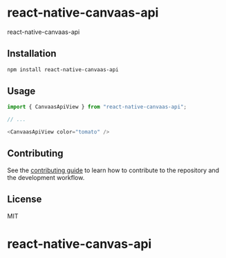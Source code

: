 # react-native-canvaas-api

react-native-canvaas-api

## Installation

```sh
npm install react-native-canvaas-api
```

## Usage

```js
import { CanvaasApiView } from "react-native-canvaas-api";

// ...

<CanvaasApiView color="tomato" />
```

## Contributing

See the [contributing guide](CONTRIBUTING.md) to learn how to contribute to the repository and the development workflow.

## License

MIT
# react-native-canvas-api
